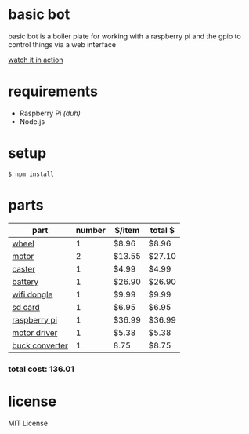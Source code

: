 # basic bot
basic bot is a boiler plate for working with a raspberry pi and the gpio to control things via a web interface

[watch it in action](http://youtu.be/dCIq-Hh_HDI)

# requirements

* Raspberry Pi *(duh)*
* Node.js

# setup

    $ npm install

# parts

| part | number | $/item | total $ |
| ---- | ------ | ------ | ------- |
| [wheel](http://www.pololu.com/product/1438) |  1 | $8.96 | $8.96 |
| [motor](http://www.pololu.com/product/2368) |  2 | $13.55 | $27.10 |
| [caster](http://www.amazon.com/Caster-Classics%C2%AE-2-inch-Profile-Casters/dp/B004KT4POY/ref=sr_1_1?ie=UTF8&qid=1401237147&sr=8-1&keywords=2+inch+rubber+caster) |  1 | $4.99 | $4.99 |
| [battery](http://www.amazon.com/11-1V-2200mAh-Li-Poly-Battery-Deans/dp/B0042GAWG0/ref=sr_1_1?ie=UTF8&qid=1401233180&sr=8-1&keywords=2200+mah+battery) |  1 | $26.90 | $26.90 |
| [wifi dongle ](http://www.amazon.com/Edimax-EW-7811Un-Wireless-Adapter-Wizard/dp/B003MTTJOY/ref=sr_1_1?ie=UTF8&qid=1401234612&sr=8-1&keywords=wifi+usb+raspberry+pi) |  1 | $9.99 | $9.99 |
| [sd card ](http://www.amazon.com/SanDisk-Memory-Frustration-Free-Packaging--SDSDB-008G-AFFP/dp/B007JRB0TC/ref=sr_1_1?ie=UTF8&qid=1401234644&sr=8-1&keywords=8gb+sd+card) |  1 | $6.95 | $6.95 |
| [raspberry pi ](http://www.amazon.com/Raspberry-Pi-Model-Revision-512MB/dp/B009SQQF9C/ref=sr_1_1?ie=UTF8&qid=1383761594&sr=8-1&keywords=raspberry+pi+model+b) |  1 | $36.99 | $36.99 |
| [motor driver ](http://www.amazon.com/ZITRADES-L9110S-Stepper-Driver-Arduino/dp/B00E6NIMAM/ref=sr_1_1?s=electronics&ie=UTF8&qid=1401233566&sr=1-1&keywords=dc+motor+driver) |  1 | $5.38 | $5.38 |
| [buck converter ](http://www.amazon.com/LM2596-Converter-Module-Supply-1-23V-30V/dp/B008BHAV4Y/ref=sr_1_8?s=electronics&ie=UTF8&qid=1401235345&sr=1-8&keywords=buck+converter) |  1 | 8.75 | $8.75 |

### total cost: 136.01


# license
MIT License
